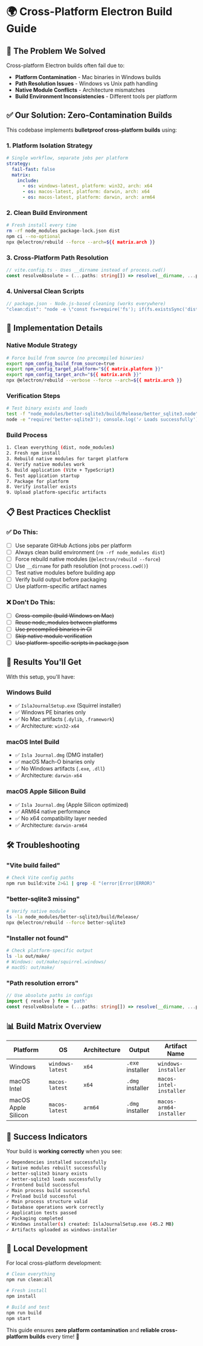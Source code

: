 # 🌍 Cross-Platform Electron Build Guide

## 🎯 **The Problem We Solved**

Cross-platform Electron builds often fail due to:
- **Platform Contamination** - Mac binaries in Windows builds 
- **Path Resolution Issues** - Windows vs Unix path handling
- **Native Module Conflicts** - Architecture mismatches
- **Build Environment Inconsistencies** - Different tools per platform

## ✅ **Our Solution: Zero-Contamination Builds**

This codebase implements **bulletproof cross-platform builds** using:

### **1. Platform Isolation Strategy**
```yaml
# Single workflow, separate jobs per platform
strategy:
  fail-fast: false
  matrix:
    include:
      - os: windows-latest, platform: win32, arch: x64
      - os: macos-latest, platform: darwin, arch: x64  
      - os: macos-latest, platform: darwin, arch: arm64
```

### **2. Clean Build Environment**
```bash
# Fresh install every time
rm -rf node_modules package-lock.json dist
npm ci --no-optional
npx @electron/rebuild --force --arch=${{ matrix.arch }}
```

### **3. Cross-Platform Path Resolution**
```typescript
// vite.config.ts - Uses __dirname instead of process.cwd()
const resolveAbsolute = (...paths: string[]) => resolve(__dirname, ...paths)
```

### **4. Universal Clean Scripts**
```javascript
// package.json - Node.js-based cleaning (works everywhere)
"clean:dist": "node -e \"const fs=require('fs'); if(fs.existsSync('dist')) fs.rmSync('dist',{recursive:true,force:true})\""
```

## 🔧 **Implementation Details**

### **Native Module Strategy**
```bash
# Force build from source (no precompiled binaries)
export npm_config_build_from_source=true
export npm_config_target_platform="${{ matrix.platform }}"
export npm_config_target_arch="${{ matrix.arch }}"
npx @electron/rebuild --verbose --force --arch=${{ matrix.arch }}
```

### **Verification Steps**
```bash
# Test binary exists and loads
test -f "node_modules/better-sqlite3/build/Release/better_sqlite3.node"
node -e "require('better-sqlite3'); console.log('✓ Loads successfully')"
```

### **Build Process**
```bash
1. Clean everything (dist, node_modules)
2. Fresh npm install  
3. Rebuild native modules for target platform
4. Verify native modules work
5. Build application (Vite + TypeScript)
6. Test application startup
7. Package for platform
8. Verify installer exists
9. Upload platform-specific artifacts
```

## 📋 **Best Practices Checklist**

### ✅ **Do This:**
- [ ] Use separate GitHub Actions jobs per platform
- [ ] Always clean build environment (`rm -rf node_modules dist`)
- [ ] Force rebuild native modules (`@electron/rebuild --force`)
- [ ] Use `__dirname` for path resolution (not `process.cwd()`)
- [ ] Test native modules before building app
- [ ] Verify build output before packaging
- [ ] Use platform-specific artifact names

### ❌ **Don't Do This:**
- [ ] ~~Cross-compile (build Windows on Mac)~~
- [ ] ~~Reuse node_modules between platforms~~
- [ ] ~~Use precompiled binaries in CI~~
- [ ] ~~Skip native module verification~~
- [ ] ~~Use platform-specific scripts in package.json~~

## 🚀 **Results You'll Get**

With this setup, you'll have:

### **Windows Build**
- ✅ `IslaJournalSetup.exe` (Squirrel installer)
- ✅ Windows PE binaries only
- ✅ No Mac artifacts (`.dylib`, `.framework`)
- ✅ Architecture: `win32-x64`

### **macOS Intel Build**  
- ✅ `Isla Journal.dmg` (DMG installer)
- ✅ macOS Mach-O binaries only
- ✅ No Windows artifacts (`.exe`, `.dll`)  
- ✅ Architecture: `darwin-x64`

### **macOS Apple Silicon Build**
- ✅ `Isla Journal.dmg` (Apple Silicon optimized)
- ✅ ARM64 native performance
- ✅ No x64 compatibility layer needed
- ✅ Architecture: `darwin-arm64`

## 🛠️ **Troubleshooting**

### **"Vite build failed"**
```bash
# Check Vite config paths
npm run build:vite 2>&1 | grep -E "(error|Error|ERROR)"
```

### **"better-sqlite3 missing"**
```bash
# Verify native module
ls -la node_modules/better-sqlite3/build/Release/
npx @electron/rebuild --force better-sqlite3
```

### **"Installer not found"**
```bash  
# Check platform-specific output
ls -la out/make/
# Windows: out/make/squirrel.windows/
# macOS: out/make/
```

### **"Path resolution errors"**
```typescript
// Use absolute paths in configs
import { resolve } from 'path'
const resolveAbsolute = (...paths: string[]) => resolve(__dirname, ...paths)
```

## 📊 **Build Matrix Overview**

| Platform | OS | Architecture | Output | Artifact Name |
|----------|----|--------------| -------|---------------|
| Windows | `windows-latest` | `x64` | `.exe` installer | `windows-installer` |
| macOS Intel | `macos-latest` | `x64` | `.dmg` installer | `macos-intel-installer` |
| macOS Apple Silicon | `macos-latest` | `arm64` | `.dmg` installer | `macos-arm64-installer` |

## 🎉 **Success Indicators**

Your build is **working correctly** when you see:

```bash
✓ Dependencies installed successfully
✓ Native modules rebuilt successfully  
✓ better-sqlite3 binary exists
✓ better-sqlite3 loads successfully
✓ Frontend build successful
✓ Main process build successful
✓ Preload build successful
✓ Main process structure valid
✓ Database operations work correctly
✓ Application tests passed
✓ Packaging completed
✓ Windows installer(s) created: IslaJournalSetup.exe (45.2 MB)
✓ Artifacts uploaded as windows-installer
```

## 🔄 **Local Development**

For local cross-platform development:

```bash
# Clean everything
npm run clean:all

# Fresh install  
npm install

# Build and test
npm run build
npm start
```

This guide ensures **zero platform contamination** and **reliable cross-platform builds** every time! 🚀